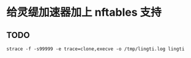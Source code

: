 #  给灵缇加速器加上 nftables 支持

## TODO

```
strace -f -s99999 -e trace=clone,execve -o /tmp/lingti.log lingti
```
